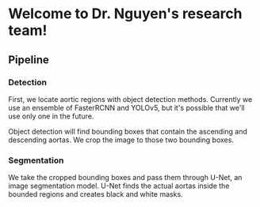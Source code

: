 # Welcome to Dr. Nguyen's research team!



## Pipeline

### Detection

First, we locate aortic regions with object detection methods. Currently we use an ensemble of FasterRCNN and YOLOv5, but it's possible that we'll use only one in the future. 

Object detection will find bounding boxes that contain the ascending and descending aortas. We crop the image to those two bounding boxes.

### Segmentation

We take the cropped bounding boxes and pass them through U-Net, an image segmentation model. U-Net finds the actual aortas inside the bounded regions and creates black and white masks.

### 



###
###
###
